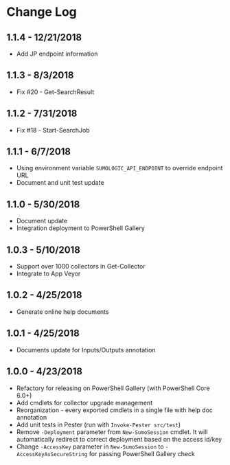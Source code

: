# Change Log

## 1.1.4 - 12/21/2018

- Add JP endpoint information

## 1.1.3 - 8/3/2018

- Fix #20 - Get-SearchResult

## 1.1.2 - 7/31/2018

- Fix #18 - Start-SearchJob

## 1.1.1 - 6/7/2018

- Using environment variable `SUMOLOGIC_API_ENDPOINT` to override endpoint URL
- Document and unit test update

## 1.1.0 - 5/30/2018

- Document update
- Integration deployment to PowerShell Gallery

## 1.0.3 - 5/10/2018

- Support over 1000 collectors in Get-Collector
- Integrate to App Veyor

## 1.0.2 - 4/25/2018

- Generate online help documents

## 1.0.1 - 4/25/2018

- Documents update for Inputs/Outputs annotation

## 1.0.0 - 4/23/2018

- Refactory for releasing on PowerShell Gallery (with PowerShell Core 6.0+)
- Add cmdlets for collector upgrade management
- Reorganization - every exported cmdlets in a single file with help doc annotation
- Add unit tests in Pester (run with `Invoke-Pester src/test`)
- Remove `-Deployment` parameter from `New-SumoSession` cmdlet. It will automatically redirect to correct deployment based on the access id/key
- Change `-AccessKey` parameter in `New-SumoSession` to `-AccessKeyAsSecureString` for passing PowerShell Gallery check